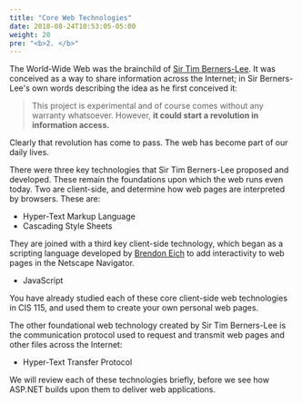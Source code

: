 ```yaml
---
title: "Core Web Technologies"
date: 2018-08-24T10:53:05-05:00
weight: 20
pre: "<b>2. </b>"
---
```


The World-Wide Web was the brainchild of [Sir Tim Berners-Lee](https://en.wikipedia.org/wiki/Tim_Berners-Lee).  It was conceived as a way to share information across the Internet; in Sir Berners-Lee's own words describing the idea as he first conceived it:

>  This project is experimental and of course comes without any warranty whatsoever. However, **it could start a revolution in information access.**

Clearly that revolution has come to pass.  The web has become part of our daily lives.

There were three key technologies that Sir Tim Berners-Lee proposed and developed.  These remain the foundations upon which the web runs even today.  Two are client-side, and determine how web pages are interpreted by browsers.  These are:

* Hyper-Text Markup Language
* Cascading Style Sheets

They are joined with a third key client-side technology, which began as a scripting language developed by [Brendon Eich](https://en.wikipedia.org/wiki/Brendan_Eich) to add interactivity to web pages in the Netscape Navigator.

* JavaScript

You have already studied each of these core client-side web technologies in CIS 115, and used them to create your own personal web pages.

The other foundational web technology created by Sir Tim Berners-Lee is the communication protocol used to request and transmit web pages and other files across the Internet:

* Hyper-Text Transfer Protocol

We will review each of these technologies briefly, before we see how ASP.NET builds upon them to deliver web applications.
